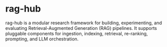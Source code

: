 # rag-hub
rag-hub is a modular research framework for building, experimenting, and evaluating Retrieval-Augmented Generation (RAG) pipelines. It supports pluggable components for ingestion, indexing, retrieval, re-ranking, prompting, and LLM orchestration.
